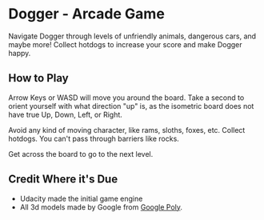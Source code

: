 Dogger - Arcade Game
===============================

Navigate Dogger through levels of unfriendly animals, dangerous cars, and maybe more! Collect hotdogs to increase your score and make Dogger happy.

## How to Play
Arrow Keys or WASD will move you around the board. Take a second to orient yourself with what direction "up" is, as the isometric board does not have true Up, Down, Left, or Right.

Avoid any kind of moving character, like rams, sloths, foxes, etc. Collect hotdogs. You can't pass through barriers like rocks. 

Get across the board to go to the next level.

## Credit Where it's Due
- Udacity made the initial game engine
- All 3d models made by Google from [Google Poly](https://poly.google.com/).
